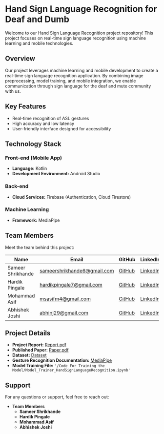 # Hand Sign Language Recognition for Deaf and Dumb

Welcome to our Hand Sign Language Recognition project repository! This project focuses on real-time sign language recognition using machine learning and mobile technologies.

## Overview

Our project leverages machine learning and mobile development to create a real-time sign language recognition application. By combining image preprocessing, model training, and mobile integration, we enable communication through sign language for the deaf and mute community with us.

## Key Features

- Real-time recognition of ASL gestures
- High accuracy and low latency
- User-friendly interface designed for accessibility

## Technology Stack

### Front-end (Mobile App)

- **Language:** Kotlin
- **Development Environment:** Android Studio

### Back-end

- **Cloud Services:** Firebase (Authentication, Cloud Firestore)

### Machine Learning

- **Framework:** MediaPipe

## Team Members

Meet the team behind this project:


| Name              | Email                       | GitHub                  						            | LinkedIn                                     						           |
| ----------------- | --------------------------- | ---------------------------------------------	  | ----------------------------------------------------------------   |
| Sameer Shrikhande | sameershrikhande6@gmail.com | [GitHub](https://github.com/sameershrikhande)   | [LinkedIn](https://www.linkedin.com/in/sameershrikhande/) 		     |
| Hardik Pingale    | hardikpingale7@gmail.com    | [GitHub](https://github.com/Hardik-Pingale)     | [LinkedIn](https://www.linkedin.com/in/hardikpingale/) 			       |
| Mohammad Asif     | msasifm4@gmail.com          | [GitHub](https://github.com/msasifm4)           | [LinkedIn](https://www.linkedin.com/in/mohammed-asif-shaikh-/)	   |
| Abhishek Joshi    | abhinj29@gmail.com          | [GitHub](https://github.com/Abhi-29-jo)         | [LinkedIn](https://www.linkedin.com/in/abhishek-joshi-3676401a6/)	 |



## Project Details

- **Project Report:** [Report.pdf](https://drive.google.com/file/d/1vTaJTyWVorlR8OTqBH2211rUncKEX1Pg/view?usp=sharing)
- **Published Paper:** [Paper.pdf](https://drive.google.com/file/d/1ZWxJBw71bv73aLLWdAnXYIaLq4fJbiWX/view?usp=sharing)
- **Dataset:** [Dataset](https://drive.google.com/drive/folders/1M2SdYYNskVWP5gPj8kpDTnFuvKpk_pQc?usp=sharing)
- **Gesture Recognition Documentation:** [MediaPipe](https://developers.google.com/mediapipe/solutions/vision/gesture_recognizer)
- **Model Training File:** `'/Code For Training the Model/Model_Trainer_HandSignLanguageRecognition.ipynb'`


## Support

For any questions or support, feel free to reach out:

- **Team Members**
  - **Sameer Shrikhande**
  - **Hardik Pingale**
  - **Mohammad Asif**
  - **Abhishek Joshi**
  